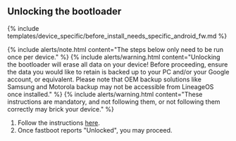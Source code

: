 ## Unlocking the bootloader

{% include templates/device_specific/before_install_needs_specific_android_fw.md %}

{% include alerts/note.html content="The steps below only need to be run once per device." %}
{% include alerts/warning.html content="Unlocking the bootloader will erase all data on your device!
Before proceeding, ensure the data you would like to retain is backed up to your PC and/or your Google account, or equivalent. Please note that OEM backup solutions like Samsung and Motorola backup may not be accessible from LineageOS once installed." %}
{% include alerts/warning.html content="These instructions are mandatory, and not following them, or not following them correctly may brick your device." %}

1. Follow the instructions [here](https://github.com/npjohnson/sabrina-unlock).
2. Once fastboot reports "Unlocked", you may proceed.
